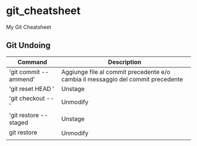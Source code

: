 # git_cheatsheet
My Git Cheatsheet

## Git Undoing

| Command                      | Description |
|------------------------------|-------------|
| 'git commit --ammend' | Aggiunge file al commit precedente e/o cambia il messaggio del commit precedente     |
| 'git reset HEAD <file>'      | Unstage <file>  |
| 'git checkout -- <file>'     | Unmodify <file> |
| 'git restore --staged <file> | Unstage <file>  |
| git restore <file>         | Unmodify <file> |